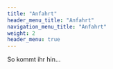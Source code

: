 ```yaml
---
title: "Anfahrt"
header_menu_title: "Anfahrt"
navigation_menu_title: "Anfahrt"
weight: 2
header_menu: true
---
```


So kommt ihr hin...
